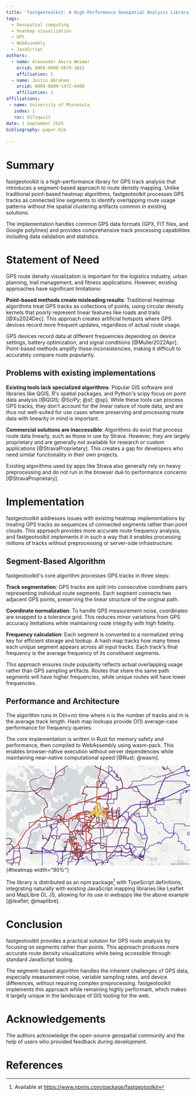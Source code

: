 ```yaml
---
title: 'fastgeotoolkit: A High-Performance Geospatial Analysis Library and Segment-Based Route Density Mapping Implementation'
tags:
  - Geospatial computing
  - heatmap visualization
  - GPS
  - WebAssembly
  - JavaScript
authors:
  - name: Alexander Akira Weimer
    orcid: 0009-0008-5679-3042
    affiliation: 1
  - name: Justin Abraham
    orcid: 0009-0009-1472-0408
    affiliation: 1
affiliations:
 - name: University of Minnesota
   index: 1
   ror: 017zqws13
date: 1 September 2025
bibliography: paper.bib

---
```


# Summary

fastgeotoolkit is a high-performance library for GPS track analysis that introduces a segment-based approach to route density mapping. Unlike traditional point-based heatmap algorithms, fastgeotoolkit processes GPS tracks as connected line segments to identify overlapping route usage patterns without the spatial clustering artifacts common in existing solutions.

The implementation handles common GPS data formats (GPX, FIT files, and Google polylines) and provides comprehensive track processing capabilities including data validation and statistics.

# Statement of Need

GPS route density visualization is important for the logistics industry, urban planning, trail management, and fitness applications. However, existing approaches have significant limitations:

**Point-based methods create misleading results**: Traditional heatmap algorithms treat GPS tracks as collections of points, using circular density kernels that poorly represent linear features like roads and trails [@Xu2024Dec]. This approach creates artificial hotspots where GPS devices record more frequent updates, regardless of actual route usage.

GPS devices record data at different frequencies depending on device settings, battery optimization, and signal conditions [@Muller2022Apr]. Point-based methods amplify these inconsistencies, making it difficult to accurately compare route popularity.

## Problems with existing implementations

**Existing tools lack specialized algorithms**: Popular GIS software and libraries like QGIS, R's spatial packages, and Python's scipy focus on point data analysis [@QGIS; @SciPy; @sf; @sp]. While these tools can process GPS tracks, they don't account for the linear nature of route data, and are thus not well-suited for use cases where preserving and processing route data with linearity in mind is important.

**Commercial solutions are inaccessible**: Algorithms do exist that process route data linearly, such as those in use by Strava. However, they are largely proprietary and are generally not available for research or custom applications [@StravaProprietary]. This creates a gap for developers who need similar functionality in their own projects.

Existing algorithms used by apps like Strava also generally rely on heavy preprocessing and do not run in the browser due to performance concerns [@StravaProprietary].








# Implementation

fastgeotoolkit addresses issues with existing heatmap implementations by treating GPS tracks as sequences of connected segments rather than point clouds. This approach provides more accurate route frequency analysis, and fastgeotoolkit implements it in such a way that it enables processing millions of tracks without preprocessing or server-side infrastructure.


## Segment-Based Algorithm

fastgeotoolkit's core algorithm processes GPS tracks in three steps:

**Track segmentation**: GPS tracks are split into consecutive coordinate pairs representing individual route segments. Each segment connects two adjacent GPS points, preserving the linear structure of the original path.

**Coordinate normalization**: To handle GPS measurement noise, coordinates are snapped to a tolerance grid. This reduces minor variations from GPS accuracy limitations while maintaining route integrity with high fidelity.

**Frequency calculation**: Each segment is converted to a normalized string key for efficient storage and lookup. A hash map tracks how many times each unique segment appears across all input tracks. Each track's final frequency is the average frequency of its constituent segments.

This approach ensures route popularity reflects actual overlapping usage rather than GPS sampling artifacts. Routes that share the same path segments will have higher frequencies, while unique routes will have lower frequencies.

## Performance and Architecture

The algorithm runs in O(n×m) time where n is the number of tracks and m is the average track length. Hash map lookups provide O(1) average-case performance for frequency queries.

The core implementation is written in Rust for memory safety and performance, then compiled to WebAssembly using wasm-pack. This enables browser-native execution without server dependencies while maintaining near-native computational speed [@Rust; @wasm].

![Example heatmap produced using fastgeotoolkit and MapLibre GL JS.](heatmap.png){#heatmap width="90%"}

The library is distributed as an npm package[^1] with TypeScript definitions, integrating naturally with existing JavaScript mapping libraries like Leaflet and MapLibre GL JS, allowing for its use in webapps like the above example [@leaflet; @maplibre].



# Conclusion

fastgeotoolkit provides a practical solution for GPS route analysis by focusing on segments rather than points. This approach produces more accurate route density visualizations while being accessible through standard JavaScript tooling.

The segment-based algorithm handles the inherent challenges of GPS data, especially measurement noise, variable sampling rates, and device differences, without requiring complex preprocessing. fastgeotoolkit implements this approach while remaining highly performant, which makes it largely unique in the landscape of GIS tooling for the web.


# Acknowledgements

The authors acknowledge the open-source geospatial community and the help of users who provided feedback during development.

# References

[^1]: Available at https://www.npmjs.com/package/fastgeotoolkit